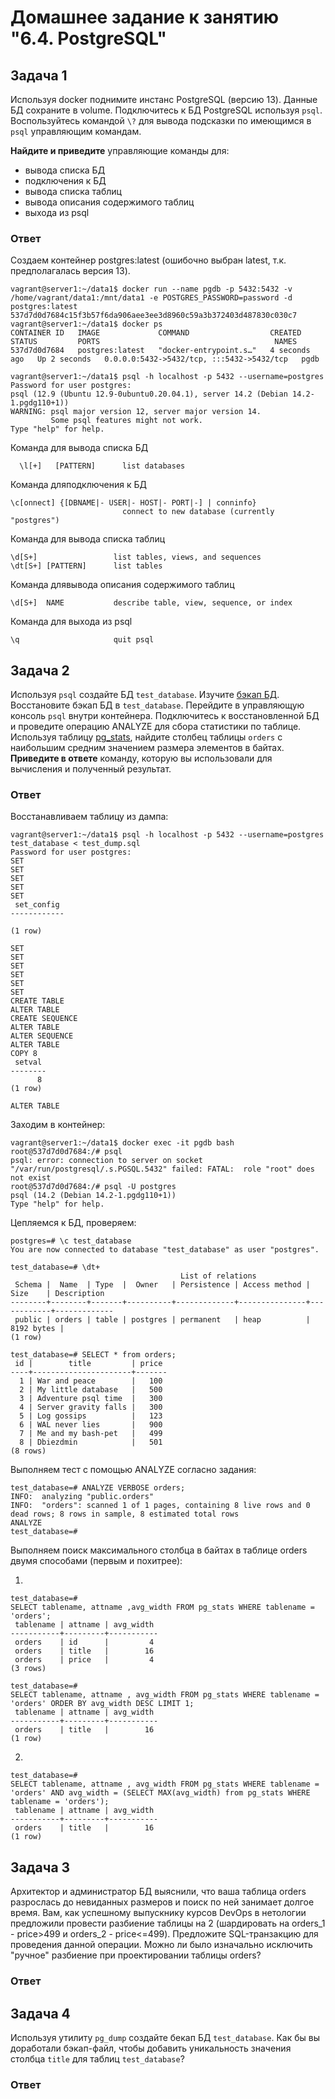 # Домашнее задание к занятию "6.4. PostgreSQL"

## Задача 1

Используя docker поднимите инстанс PostgreSQL (версию 13). Данные БД сохраните в volume.
Подключитесь к БД PostgreSQL используя `psql`.
Воспользуйтесь командой `\?` для вывода подсказки по имеющимся в `psql` управляющим командам.

**Найдите и приведите** управляющие команды для:
- вывода списка БД
- подключения к БД
- вывода списка таблиц
- вывода описания содержимого таблиц
- выхода из psql

### Ответ

Создаем контейнер postgres:latest (ошибочно выбран latest, т.к. предполагалась версия 13).

```
vagrant@server1:~/data1$ docker run --name pgdb -p 5432:5432 -v /home/vagrant/data1:/mnt/data1 -e POSTGRES_PASSWORD=password -d postgres:latest
537d7d0d7684c15f3b57f6da906aee3ee3d8960c59a3b372403d487830c030c7
vagrant@server1:~/data1$ docker ps
CONTAINER ID   IMAGE             COMMAND                  CREATED         STATUS         PORTS                                       NAMES
537d7d0d7684   postgres:latest   "docker-entrypoint.s…"   4 seconds ago   Up 2 seconds   0.0.0.0:5432->5432/tcp, :::5432->5432/tcp   pgdb

vagrant@server1:~/data1$ psql -h localhost -p 5432 --username=postgres
Password for user postgres: 
psql (12.9 (Ubuntu 12.9-0ubuntu0.20.04.1), server 14.2 (Debian 14.2-1.pgdg110+1))
WARNING: psql major version 12, server major version 14.
         Some psql features might not work.
Type "help" for help.
```

Команда для вывода списка БД
```
  \l[+]   [PATTERN]      list databases
```
Команда дляподключения к БД
```
\c[onnect] {[DBNAME|- USER|- HOST|- PORT|-] | conninfo}
                         connect to new database (currently "postgres")
```
Команда для вывода списка таблиц
``` 
\d[S+]                 list tables, views, and sequences
\dt[S+] [PATTERN]      list tables
```
Команда длявывода описания содержимого таблиц
```
\d[S+]  NAME           describe table, view, sequence, or index
```
Команда для выхода из psql
```
\q                     quit psql
```

## Задача 2

Используя `psql` создайте БД `test_database`.
Изучите [бэкап БД](https://github.com/netology-code/virt-homeworks/tree/master/06-db-04-postgresql/test_data).
Восстановите бэкап БД в `test_database`.
Перейдите в управляющую консоль `psql` внутри контейнера.
Подключитесь к восстановленной БД и проведите операцию ANALYZE для сбора статистики по таблице.
Используя таблицу [pg_stats](https://postgrespro.ru/docs/postgresql/12/view-pg-stats), найдите столбец таблицы `orders` 
с наибольшим средним значением размера элементов в байтах.
**Приведите в ответе** команду, которую вы использовали для вычисления и полученный результат.

### Ответ

Восстанавливаем таблицу из дампа:
```
vagrant@server1:~/data1$ psql -h localhost -p 5432 --username=postgres  test_database < test_dump.sql 
Password for user postgres: 
SET
SET
SET
SET
SET
 set_config 
------------
 
(1 row)

SET
SET
SET
SET
SET
SET
CREATE TABLE
ALTER TABLE
CREATE SEQUENCE
ALTER TABLE
ALTER SEQUENCE
ALTER TABLE
COPY 8
 setval 
--------
      8
(1 row)

ALTER TABLE

```
Заходим в контейнер:
```
vagrant@server1:~/data1$ docker exec -it pgdb bash
root@537d7d0d7684:/# psql
psql: error: connection to server on socket "/var/run/postgresql/.s.PGSQL.5432" failed: FATAL:  role "root" does not exist
root@537d7d0d7684:/# psql -U postgres
psql (14.2 (Debian 14.2-1.pgdg110+1))
Type "help" for help.

```
Цепляемся к БД, проверяем:
```
postgres=# \c test_database
You are now connected to database "test_database" as user "postgres".

test_database=# \dt+
                                      List of relations
 Schema |  Name  | Type  |  Owner   | Persistence | Access method |    Size    | Description 
--------+--------+-------+----------+-------------+---------------+------------+-------------
 public | orders | table | postgres | permanent   | heap          | 8192 bytes | 
(1 row)

test_database=# SELECT * from orders;
 id |        title         | price 
----+----------------------+-------
  1 | War and peace        |   100
  2 | My little database   |   500
  3 | Adventure psql time  |   300
  4 | Server gravity falls |   300
  5 | Log gossips          |   123
  6 | WAL never lies       |   900
  7 | Me and my bash-pet   |   499
  8 | Dbiezdmin            |   501
(8 rows)

```
Выполняем тест с помощью ANALYZE согласно задания:
```
test_database=# ANALYZE VERBOSE orders;
INFO:  analyzing "public.orders"
INFO:  "orders": scanned 1 of 1 pages, containing 8 live rows and 0 dead rows; 8 rows in sample, 8 estimated total rows
ANALYZE
test_database=#

```
Выполняем поиск максимального столбца в байтах в таблице orders двумя способами (первым и похитрее):

1)
```
test_database=#  
SELECT tablename, attname ,avg_width FROM pg_stats WHERE tablename = 'orders';
 tablename | attname | avg_width 
-----------+---------+-----------
 orders    | id      |         4
 orders    | title   |        16
 orders    | price   |         4
(3 rows)

test_database=#  
SELECT tablename, attname , avg_width FROM pg_stats WHERE tablename = 'orders' ORDER BY avg_width DESC LIMIT 1;
 tablename | attname | avg_width 
-----------+---------+-----------
 orders    | title   |        16
(1 row)
```
2)
```
test_database=#                  
SELECT tablename, attname , avg_width FROM pg_stats WHERE tablename = 'orders' AND avg_width = (SELECT MAX(avg_width) from pg_stats WHERE tablename = 'orders');
 tablename | attname | avg_width 
-----------+---------+-----------
 orders    | title   |        16
(1 row)
```

## Задача 3

Архитектор и администратор БД выяснили, что ваша таблица orders разрослась до невиданных размеров и
поиск по ней занимает долгое время. Вам, как успешному выпускнику курсов DevOps в нетологии предложили
провести разбиение таблицы на 2 (шардировать на orders_1 - price>499 и orders_2 - price<=499).
Предложите SQL-транзакцию для проведения данной операции.
Можно ли было изначально исключить "ручное" разбиение при проектировании таблицы orders?

### Ответ

## Задача 4

Используя утилиту `pg_dump` создайте бекап БД `test_database`.
Как бы вы доработали бэкап-файл, чтобы добавить уникальность значения столбца `title` для таблиц `test_database`?


### Ответ
